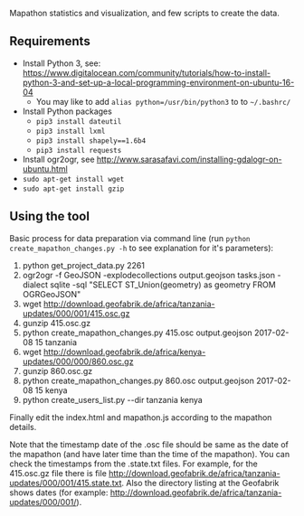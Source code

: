 
Mapathon statistics and visualization, and few scripts to create the data.

## Requirements

* Install Python 3, see: https://www.digitalocean.com/community/tutorials/how-to-install-python-3-and-set-up-a-local-programming-environment-on-ubuntu-16-04
  * You may like to add `alias python=/usr/bin/python3` to to `~/.bashrc/`
* Install Python packages
  * `pip3 install dateutil`
  * `pip3 install lxml`
  * `pip3 install shapely==1.6b4`
  * `pip3 install requests`
* Install ogr2ogr, see http://www.sarasafavi.com/installing-gdalogr-on-ubuntu.html
* `sudo apt-get install wget`
* `sudo apt-get install gzip`

## Using the tool

Basic process for data preparation via command line (run `python create_mapathon_changes.py -h` to see explanation for it's parameters):

1. python get_project_data.py 2261
2. ogr2ogr -f GeoJSON -explodecollections output.geojson tasks.json -dialect sqlite -sql "SELECT ST_Union(geometry) as geometry FROM OGRGeoJSON"
3. wget http://download.geofabrik.de/africa/tanzania-updates/000/001/415.osc.gz
4. gunzip 415.osc.gz
5. python create_mapathon_changes.py 415.osc output.geojson 2017-02-08 15 tanzania
6. wget http://download.geofabrik.de/africa/kenya-updates/000/000/860.osc.gz
7. gunzip 860.osc.gz
8. python create_mapathon_changes.py 860.osc output.geojson 2017-02-08 15 kenya
9. python create_users_list.py --dir tanzania kenya

Finally edit the index.html and mapathon.js according to the mapathon details.

Note that the timestamp date of the .osc file should be same as the date of the mapathon (and have later time than the time of the mapathon). You can check the timestamps from the .state.txt files. For example, for the 415.osc.gz file there is file http://download.geofabrik.de/africa/tanzania-updates/000/001/415.state.txt. Also the directory listing at the Geofabrik shows dates (for example: http://download.geofabrik.de/africa/tanzania-updates/000/001/).
